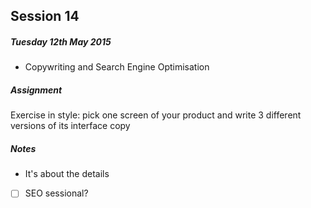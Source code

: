 ## Session 14

##### Tuesday 12th May 2015	

* Copywriting and Search Engine Optimisation	

##### Assignment

Exercise in style: pick one screen of your product and write 3 different versions of its interface copy

##### Notes

* It's about the details
- [ ] SEO sessional?